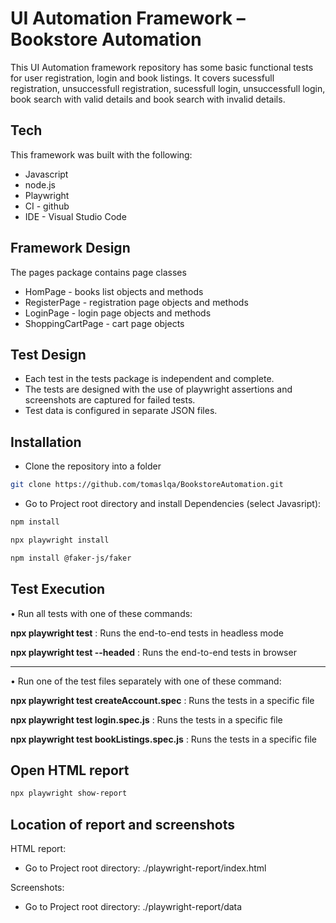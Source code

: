 # UI Automation Framework – Bookstore Automation






This UI Automation framework repository has some basic functional tests for user registration, login and book listings. 
It covers sucessfull registration, unsuccessfull registration, sucessfull login, unsuccessfull login, book search with valid details and book search with invalid details.

## Tech

This framework was built with the following:

- Javascript
- node.js 
- Playwright
- CI  - github
- IDE - Visual Studio Code



## Framework Design
The pages package contains page classes
- HomPage - books list objects and methods
- RegisterPage - registration page objects and methods
- LoginPage - login page objects and methods
- ShoppingCartPage - cart page objects

## Test Design

- Each test in the tests package is independent and complete.
- The tests are designed with the use of playwright assertions and screenshots are captured for failed tests.
- Test data is configured in separate JSON files.


 ## Installation
-	Clone the repository into a folder
  
```sh
git clone https://github.com/tomaslqa/BookstoreAutomation.git
```
- Go to Project root directory and install Dependencies (select Javasript):
```sh
npm install
```
```sh
npx playwright install
```
```sh
npm install @faker-js/faker
```

## Test Execution


•   Run all tests with one of these commands:

 
**npx playwright test** : Runs the end-to-end tests in headless mode

**npx playwright test --headed** : Runs the end-to-end tests in browser

____________________________________




•   Run one of the test files separately with one of these command:



**npx playwright test createAccount.spec** : Runs the tests in a specific file

**npx playwright test login.spec.js** : Runs the tests in a specific file

**npx playwright test bookListings.spec.js** : Runs the tests in a specific file



## Open HTML report
```sh
npx playwright show-report
```

## Location of report and screenshots
HTML report:
- Go to Project root directory: ./playwright-report/index.html

Screenshots:
- Go to Project root directory: ./playwright-report/data
